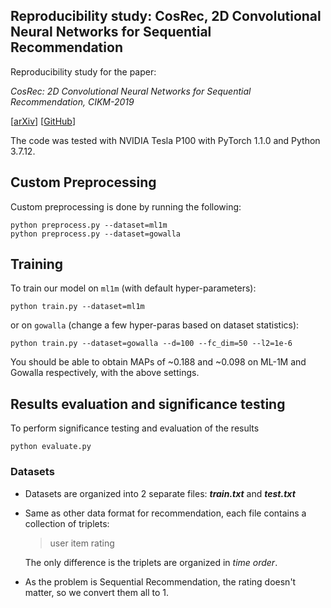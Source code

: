 ## Reproducibility study: CosRec, 2D Convolutional Neural Networks for Sequential Recommendation
Reproducibility study for the paper:

*CosRec: 2D Convolutional Neural Networks for Sequential Recommendation, CIKM-2019*

[[arXiv](https://arxiv.org/abs/1908.09972)] [[GitHub](https://github.com/zzxslp/CosRec)]

The code was tested with NVIDIA Tesla P100 with PyTorch 1.1.0 and Python 3.7.12.

## Custom Preprocessing
Custom preprocessing is done by running the following:
```
python preprocess.py --dataset=ml1m
python preprocess.py --dataset=gowalla
```
## Training
To train our model on `ml1m` (with default hyper-parameters): 

```
python train.py --dataset=ml1m
```

or on `gowalla` (change a few hyper-paras based on dataset statistics):

```
python train.py --dataset=gowalla --d=100 --fc_dim=50 --l2=1e-6
```

You should be able to obtain MAPs of ~0.188 and ~0.098 on ML-1M and Gowalla respectively, with the above settings.

## Results evaluation and significance testing
To perform significance testing and evaluation of the results
```
python evaluate.py
```

### Datasets

- Datasets are organized into 2 separate files: **_train.txt_** and **_test.txt_**

- Same as other data format for recommendation, each file contains a collection of triplets:

  > user item rating

  The only difference is the triplets are organized in *time order*.

- As the problem is Sequential Recommendation, the rating doesn't matter, so we convert them all to 1.

